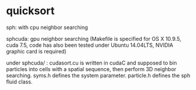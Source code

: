 # quicksort

sph:  with cpu neighbor searching

sphcuda: gpu neighbor searching (Makefile is specified for OS X 10.9.5, cuda 7.5, code has also been tested under Ubuntu 14.04LTS, NVIDIA graphic card is required)



under sphcuda/ : cudasort.cu is written in cudaC and supposed to bin particles into cells with a spatial sequence, then perform 3D neighbor searching. 
syms.h defines the system parameter. particle.h defines the sph fluid class. 

